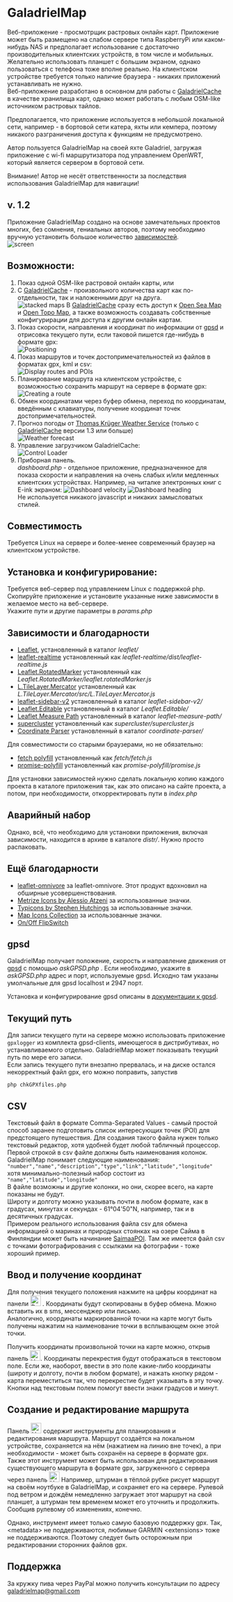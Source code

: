 # GaladrielMap
Веб-приложение - просмотрщик растровых онлайн карт. Приложение может быть размещено на слабом сервере типа  RaspberryPi или каком-нибудь NAS и предполагает использование с достаточно производительных клиентских устройств, в том числе и мобильных. Желательно использовать планшет с большим экраном, однако пользоваться с телефона тоже вполне реально. На клиентском устройстве требуется только наличие браузера - никаких приложений устанавливать не нужно.  
Веб-приложение разработано в основном для работы с [GaladrielCache](https://github.com/VladimirKalachikhin/Galadriel-cache) в качестве хранилища карт, однако может работать с любым OSM-like источником растровых тайлов. 

Предполагается, что приложение используется в небольшой локальной сети, например - в бортовой сети катера, яхты или кемпера, поэтому никакого разграничения доступа к функциям не предусмотрено.

Автор пользуется GaladrielMap на своей яхте Galadriel, загружая приложение с wi-fi маршрутизатора под управлением OpenWRT, который является сервером в бортовой сети. 

Внимание! Автор не несёт ответственности за последствия использования GaladrielMap для навигации!

## v. 1.2
Приложение GaladrielMap создано на основе  замечательных проектов многих, без сомнения, гениальных авторов, поэтому необходимо вручную установить большое количество [зависимостей](#dependences-and-thanks).  
 ![screen](screenshots/s.png)

## Возможности:
1. Показ одной OSM-like растровой онлайн карты, или
2. С [GaladrielCache](https://github.com/VladimirKalachikhin/Galadriel-cache) - произвольного количества карт как по-отдельности, так и наложенными друг на друга.  
 ![stacked maps](screenshots/s1.png)
В [GaladrielCache](https://github.com/VladimirKalachikhin/Galadriel-cache) сразу есть доступ к [Open Sea Map](http://www.openseamap.org/) и [Open Topo Map](https://opentopomap.org/about), а также возможность создавать собственные конфигурирации для доступа к другим онлайн картам. 
 3. Показ скорости, направления и координат по информации от [gpsd](https://gpsd.io/) и отрисовка текущего пути, если таковой пишется где-нибудь в формате gpx:  
 ![Positioning](screenshots/s2.png)
 4. Показ маршрутов и точек достопримечательностей из файлов в форматах gpx, kml и csv:  
 ![Display routes and POIs](screenshots/s5.png)
 5. Планирование маршрута на клиентском устройстве, с возможностью сохранить маршрут на сервере в формате gpx:  
 ![Creating a route](screenshots/s3.png)
 6. Обмен координатами через буфер обмена, переход по координатам, введённым с клавиатуры, получение координат точек достопримечательностей.  
7.  Прогноз погоды от [Thomas Krüger Weather Service](http://weather.openportguide.de/index.php/en/) (только с  [GaladrielCache](https://github.com/VladimirKalachikhin/Galadriel-cache) версии 1.3 или больше)  
 ![Weather forecast](screenshots/s8.png)
 8. Управление загрузчиком GaladrielCache:   
 ![Control Loader](screenshots/s4.png)
 9. Приборная панель.  
 _dashboard.php_ - отдельное приложение, предназначенное для показа скорости и направления на очень слабых и/или медленных клиентских устройствах. Например, на читалке электронных книг с E-ink экраном:
 ![Dashboard velocity](screenshots/s7.jpg)
 ![Dashboard heading](screenshots/s6.jpg)  
 Не используется никакого javascript и никаких замысловатых стилей.

## Совместимость
Требуется Linux на сервере и более-менее современный браузер на клиентском устройстве.

## Установка и конфигурирование:
Требуется веб-сервер под управлением Linux с поддержкой php. Скопируйте приложение и установите указанные ниже зависимости в желаемое место на веб-сервере.  
Укажите пути и другие параметры в _params.php_

## Зависимости и благодарности
* [Leaflet](https://leafletjs.com/), установленный в каталог _leaflet/_ 
* [leaflet-realtime](https://github.com/perliedman/leaflet-realtime) установленный как _leaflet-realtime/dist/leaflet-realtime.js_
* [Leaflet.RotatedMarker](https://github.com/bbecquet/Leaflet.RotatedMarker) установленный как _Leaflet.RotatedMarker/leaflet.rotatedMarker.js_
* [L.TileLayer.Mercator](https://github.com/ScanEx/L.TileLayer.Mercator) установленный как _L.TileLayer.Mercator/src/L.TileLayer.Mercator.js_
* [leaflet-sidebar-v2](https://github.com/nickpeihl/leaflet-sidebar-v2) установленный в каталог _leaflet-sidebar-v2/_ 
* [Leaflet.Editable](https://github.com/Leaflet/Leaflet.Editable) установленный в каталог _Leaflet.Editable/_ 
* [Leaflet Measure Path](https://github.com/ProminentEdge/leaflet-measure-path) установленный в каталог _leaflet-measure-path/_ 
* [supercluster](https://github.com/mapbox/supercluster) установленный как _supercluster/supercluster.js_
* [Coordinate Parser](https://github.com/servant-of-god/coordinate-parser) установленный в каталог _coordinate-parser/_ 

Для совместимости со старыми браузерами, но не обязательно:
* [fetch polyfill](https://github.com/github/fetch/) установленный как _fetch/fetch.js_
* [promise-polyfill](https://github.com/taylorhakes/promise-polyfill) установленный как _promise-polyfill/promise.js_

Для установки зависимостей нужно сделать локальную копию каждого проекта в каталоге приложения так, как это описано на сайте проекта, а потом, при необходимости, откорректировать пути в _index.php_

## Аварийный набор
Однако, всё, что необходимо для установки приложения, включая зависимости, находится в архиве в каталоге  _distr/_. Нужно просто распаковать.

## Ещё благодарности
* [leaflet-omnivore](https://github.com/mapbox/leaflet-omnivore) за leaflet-omnivore. Этот продукт вдохновил на обширные усовершенствования.
* [Metrize Icons by Alessio Atzeni](https://icon-icons.com/pack/Metrize-Icons/1130) за использованные значки.
* [Typicons by Stephen Hutchings](https://icon-icons.com/pack/Typicons/1144) за использованные значки.
* [Map Icons Collection](https://mapicons.mapsmarker.com/) за использованные значки.
* [On/Off FlipSwitch](https://proto.io/freebies/onoff/)

## gpsd
GaladrielMap получает положение, скорость и направление движения от [gpsd](https://gpsd.io/) с помощью _askGPSD.php_ . Если необходимо, укажите в _askGPSD.php_ адрес и порт, используемые gpsd. Исходно там указаны умолчальные для gpsd localhost и 2947 порт.

Установка и конфигурирование gpsd описаны в [документации к gpsd](https://gpsd.io/).

## Текущий путь
Для записи текущего пути на сервере можно использовать приложение `gpxlogger`  из комплекта gpsd-clients, имеющегося в дистрибутивах, но устанавливаемого отдельно. GaladrielMap может показывать текущий путь по мере его записи.  
Если запись текущего пути внезапно прервалась, и на диске остался некорректный файл gpx, его можно поправить, запустив
```
php chkGPXfiles.php
```

## CSV
Текстовый файл в формате Comma-Separated Values - самый простой способ заранее подготовить список интересующих точек (POI) для предстоящего путешествия. Для создания такого файла нужен только текстовый редактор, хотя удобней будет любой табличный процессор.  
Первой строкой в csv файле должны быть наименования колонок. GaladrielMap понимает следующие наименования:  
`"number","name","description","type","link","latitude","longitude"`  
хотя минимально-полезный набор состоит из  
`"name","latitude","longitude"`  
В файле возможны и другие колонки, но они, скорее всего, на карте показаны не будут.  
Широту и долготу можно указывать почти в любом формате, как в градусах, минутах и секундах - 61°04'50"N, например, так и в десятичных градусах.  
Примером реального использования файла csv для обмена информацией о маринах и природных стоянках на озере Сайма в Финляндии может быть начинание [SaimaaPOI](https://github.com/VladimirKalachikhin/Saimaa-POI). Там же имеется файл csv с точками фотографирования с ссылками на фотографии - тоже хороший пример.

## Ввод и получение координат
Для получения текущего положения нажмите на цифры координат на панели <img src="img/speed1.svg" alt="Dashboard" width="24px"> . Координаты будут скопированы в буфер обмена. Можно вставить их в sms, мессенджер или письмо.  
Аналогично, координаты маркированной точки на карте могут быть получены нажатим на наименование точки в всплывающем окне этой точки.

Получить координаты произвольной точки на карте можно, открыв панель <img src="img/route.svg" alt="Handle route" width="24px">. Координаты перекрестия будут отображаться в текстовом поле. Если же, наоборот, ввести в это поле какие-либо координаты (широту и долготу, почти в любом формате), и нажать кнопку рядом - карта переместиться так, что перекрестие будет указывать в эту точку. Кнопки над текстовым полем помогут ввести знаки градусов и минут.

## Создание и редактирование маршрута
Панель <img src="img/route.svg" alt="Handle route" width="24px"> содержит инструменты для планирования и редактирования маршрута. Маршрут создаётся на локальном устройстве, сохраняется на нём (нажатием на линию вне точек), а при необходимости - может быть сохранён на сервере в формате gpx.  
Также этот инструмент может быть использован для редактирования существующего маршрута в формате gpx, загруженного с сервера через панель <img src="img/poi.svg" alt="Handle route" width="24px"> Например, штурман в тёплой рубке рисует маршрут на своём ноутбуке в GaladrielMap, и сохраняет его на сервере. Рулевой под ветром и дождём немедленно загружает этот маршрут на свой планшет, а штурман тем временем может его уточнить и продолжить. Сообщив рулевому об изменениях, конечно.

Однако, инструмент имеет только самую базовую поддержку gpx. Так, &lt;metadata&gt; не поддерживаются, любимые GARMIN &lt;extensions&gt; тоже не поддерживаются. Поэтому следует быть осторожным при редактировании сторонних файлов gpx.

## Поддержка
За кружку пива через PayPal можно получить консультации по адресу [galadrielmap@gmail.com](mailto:galadrielmap@gmail.com)
